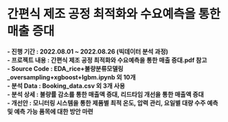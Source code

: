 # 간편식 제조 공정 최적화와 수요예측을 통한 매출 증대
 
**- 진행 기간 : 2022.08.01 ~ 2022.08.26 (빅데이터 분석 과정)**   
**- 프로젝트 내용 : 간편식 제조 공정 최적화와 수요예측을 통한 매출 증대.pdf 참고**   
**- Source Code : EDA_rice+불량분류모델링_oversampling+xgboost+lgbm.ipynb 외 10개**    
**- 분석 Data : Booking_data.csv 외 3개 사용**  
**- 분석 상세 : 불량률 감소를 통한 매출액 증대, 리드타임 개선을 통한 매출액 증대**  
**- 개선안 : 모니터링 시스템을 통한 제품별 최적 온도, 압력 관리, 요일별 대량 수주 예측 및 예측 가능 품목에 대한 방안 마련**    
